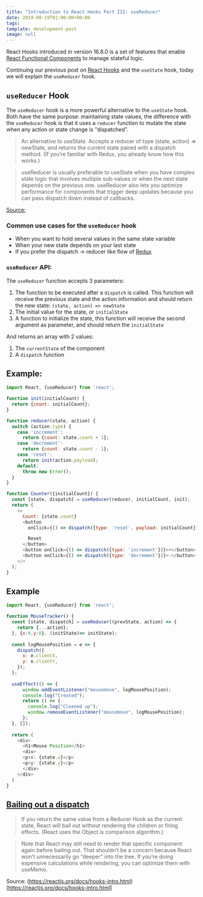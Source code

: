 ```yaml
---
title: "Introduction to React Hooks Part III: useReducer"
date: 2019-08-19T01:00:00+00:00
tags:
template: development-post
image: null
---
```


React Hooks introduced in version 16.8.0 is a set of features that enable [React Functional Components](https://cobuildlab.com/development-blog/react-patterns-functional-components-vs-class-components/) to manage stateful logic.

Continuing our previous post on [React Hooks](https://cobuildlab.com/development-blog/introduction-to-react-hooks-useState/) and the `useState` hook, today we will explain the `useReducer` hook.


## `useReducer` Hook

The `useReducer` hook is a more powerful alternative to the `useState` hook. Both have the same purpose: maintaining state values, the difference with the `useReducer` hook is that it uses a `reducer` function to mutate the state when any action or state change is "dispatched".


>An alternative to useState. Accepts a reducer of type (state, action) => newState, and returns the current state paired with a dispatch method. (If you’re familiar with Redux, you already know how this works.)

>useReducer is usually preferable to useState when you have complex state logic that involves multiple sub-values or when the next state depends on the previous one. useReducer also lets you optimize performance for components that trigger deep updates because you can pass dispatch down instead of callbacks.

[Source:](https://reactjs.org/docs/hooks-reference.html#usereducer)


### Common use cases for the `useReducer` hook

- When you want to hold several values in the same state variable
- When your new state depends on your last state
- If you prefer the dispatch -> reducer like flow of [Redux](https://react-redux.js.org/)


### `useReducer` API:

The `useReducer` function accepts 3 parameters:

1) The function to be executed after a `dispatch` is called. This function will receive the previous state and the action information and should return the new state: `(state, action) => newState`  
2) The initial value for the state, or `initialState`
3) A function to initialize the state, this function will receive the second argument as parameter, and should return the `initialState`

And returns an array with 2 values:

1) The `currentState` of the component
2) A `dispatch` function

## Example: 

```javascript
import React, {useReducer} from 'react';

function init(initialCount) {
  return {count: initialCount};
}

function reducer(state, action) {
  switch (action.type) {
    case 'increment':
      return {count: state.count + 1};
    case 'decrement':
      return {count: state.count - 1};
    case 'reset':
      return init(action.payload);
    default:
      throw new Error();
  }
}

function Counter({initialCount}) {
  const [state, dispatch] = useReducer(reducer, initialCount, init);
  return (
    <>
      Count: {state.count}
      <button
        onClick={() => dispatch({type: 'reset', payload: initialCount})}>

        Reset
      </button>
      <button onClick={() => dispatch({type: 'increment'})}>+</button>
      <button onClick={() => dispatch({type: 'decrement'})}>-</button>
    </>
  );
}
``` 

## Example

```javascript
import React, {useReducer} from 'react';

function MouseTracker() {  
  const [state, dispatch] = useReducer((prevState, action) => {
    return {...action};
  }, {x:0,y:0}, (initState)=> initState);
  
  const logMousePosition = e => {
    dispatch({
      x: e.clientX,
      y: e.clientY,
    });
  };
  
  useEffect(() => {
      window.addEventListener("mousemove", logMousePosition);
      console.log("Created");
      return () => {
        console.log("Cleaned up");
        window.removeEventListener("mousemove", logMousePosition);
      };
  }, []);
  
  return (
    <div>
      <h1>Mouse Position</h1>
      <div>
      <p>x: {state.x}</p>
      <p>y: {state.y}</p>
      </div>
    </div>
  )
}
```

## [Bailing out a dispatch](https://reactjs.org/docs/hooks-reference.html#bailing-out-of-a-dispatch)

>If you return the same value from a Reducer Hook as the current state, React will bail out without rendering the children or firing effects. (React uses the Object.is comparison algorithm.)

>Note that React may still need to render that specific component again before bailing out. That shouldn’t be a concern because React won’t unnecessarily go “deeper” into the tree. If you’re doing expensive calculations while rendering, you can optimize them with useMemo.


Source: (https://reactjs.org/docs/hooks-intro.html)[https://reactjs.org/docs/hooks-intro.html] 

